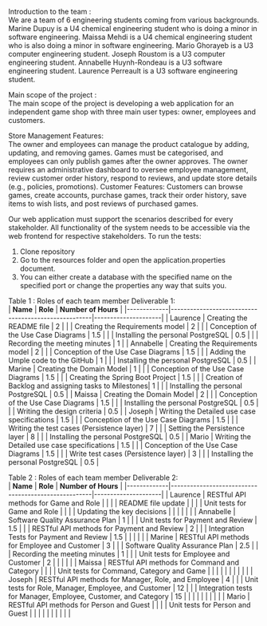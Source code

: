 Introduction to the team : <br/>
We are a team of 6 engineering students coming from various backgrounds. 
Marine Dupuy is a U4 chemical engineering student who is doing a minor in software engineering. 
Maissa Mehdi is a U4 chemical engineering student who is also doing a minor in software engineering. 
Mario Ghorayeb is a U3 computer engineering student. 
Joseph Roustom is a U3 computer engineering student. 
Annabelle Huynh-Rondeau is a U3 software engineering student.
Laurence Perreault is a U3 software engineering student. 

Main scope of the project : <br/>
The main scope of the project is developing a web application for an independent game shop with three main user types: owner, employees and customers. 

Store Management Features: <br/>
The owner and employees can manage the product catalogue by adding, updating, and removing games.
Games must be categorised, and employees can only publish games after the owner approves.
The owner requires an administrative dashboard to oversee employee management, review customer order history, respond to reviews, and update store details (e.g., policies, promotions).
Customer Features:
Customers can browse games, create accounts, purchase games, track their order history, save items to wish lists, and post reviews of purchased games.

Our web application must support the scenarios described for every stakeholder. All functionality of the system needs to be accessible via the web frontend for respective stakeholders.
To run the tests:
1) Clone repository
2) Go to the resources folder and open the application.properties document.
3) You can either create a database with the specified name on the specified port or change the properties any way that suits you.
   
Table 1 : Roles of each team member Deliverable 1: <br/>
| **Name**    | **Role**                                            | **Number of Hours** |
|-------------|-----------------------------------------------------|---------------------|
| Laurence    | Creating the README file                            | 2                   |
|             | Creating the Requirements model                     | 2                   |
|             | Conception of the Use Case Diagrams                 | 1.5                 |
|             | Installing the personal PostgreSQL                   | 0.5                 |
|             | Recording the meeting minutes                       | 1                   |
| Annabelle   | Creating the Requirements model                     | 2                   |
|             | Conception of the Use Case Diagrams                 | 1.5                 |
|             | Adding the Umple code to the GitHub                  | 1                   |
|             | Installing the personal PostgreSQL                   | 0.5                 |
| Marine      | Creating the Domain Model                           | 1                   |
|             | Conception of the Use Case Diagrams                 | 1.5                 |
|             | Creating the Spring Boot Project                    | 1.5                 |
|             | Creation of Backlog and assigning tasks to Milestones| 1                   |
|             | Installing the personal PostgreSQL                   | 0.5                 |
| Maissa      | Creating the Domain Model                           | 2                   |
|             | Conception of the Use Case Diagrams                 | 1.5                 |
|             | Installing the personal PostgreSQL                   | 0.5                 |
|             | Writing the design criteria                         | 0.5                 |
| Joseph      | Writing the Detailed use case specifications        | 1.5                 |
|             | Conception of the Use Case Diagrams                 | 1.5                 |
|             | Writing the test cases (Persistence layer)          | 7                   |
|             | Setting the Persistence layer                       | 8                   |
|             | Installing the personal PostgreSQL                   | 0.5                 |
| Mario       | Writing the Detailed use case specifications        | 1.5                 |
|             | Conception of the Use Case Diagrams                 | 1.5                 |
|             | Write test cases (Persistence layer)                | 3                   |
|             | Installing the personal PostgreSQL                   | 0.5                 |

Table 2 : Roles of each team member Deliverable 2: <br/>
| **Name**    | **Role**                                            | **Number of Hours** |
|-------------|-----------------------------------------------------|---------------------|
| Laurence    | RESTful API methods for Game and Role               |                    |
|             | README file update                                  |                    |
|             | Unit tests for Game and Role                        |                    |
|             | Updating the key decisions                          |                    |
|             |                                                     |                    |
| Annabelle   | Software Quality Assurance Plan                     |  1                 |
|             | Unit tests for Payment and Review                    | 1.5               |
|             | RESTful API methods for Payment and Review           | 2                 |
|             | Integration Tests for Payment and Review             | 1.5               |
|             |                                                      |                   |
| Marine      | RESTful API methods for Employee and Customer        | 3                 |
|             | Software Quality Assurance Plan                      | 2.5               |
|             | Recording the meeting minutes                        | 1                 |
|             | Unit tests for Employee and Customer                 | 2                 |
|             |                                                      |                   |
| Maissa      | RESTful API methods for Command and Category         |                   |
|             | Unit tests for Command, Category and Game            |                   |
|             |                                                      |                   |
|             |                                                      |                   |
| Joseph      | RESTful API methods for Manager, Role, and Employee  |        4           |
|             | Unit tests for Role, Manager, Employee, and Customer |       12            |
|             | Integration tests for  Manager, Employee, Customer, and Category                                                  |       15            |
|             |                                                      |                   |
|             |                                                      |                   |
| Mario       | RESTful API methods for Person and Guest             |                   |
|             | Unit tests for Person and Guest                      |                   |
|             |                                                      |                   |
|             |                                                      |                   |


